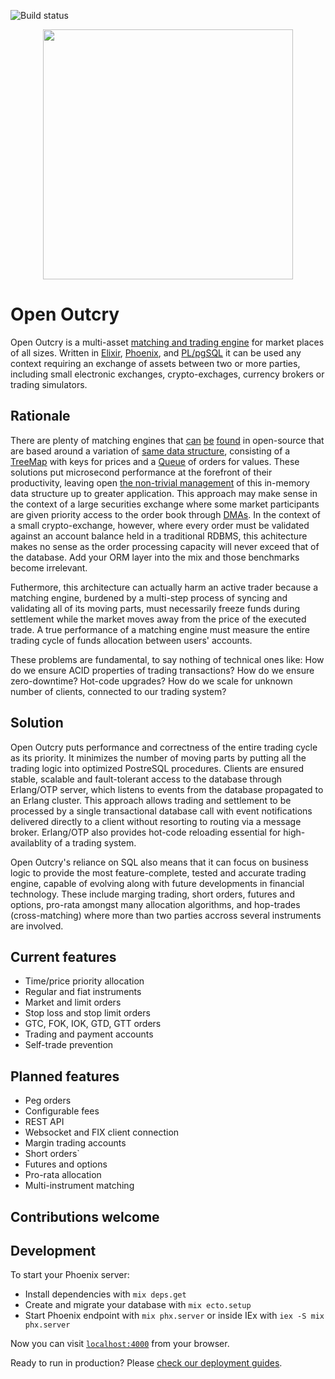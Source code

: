 ![Build status](https://github.com/tolyo/open-outcry/actions/workflows/elixir.yml/badge.svg)

<p align="center">
  <a target="_blank" rel="noopener noreferrer">
    <img src="https://raw.githubusercontent.com/tolyo/open-outcry/main/assets/market.jpg" width="400">
  </a>

  # Open Outcry
</p>

Open Outcry is a multi-asset [matching and trading engine](https://en.wikipedia.org/wiki/Order_matching_system) for market places of all sizes. Written in [Elixir](https://elixir-lang.org/), [Phoenix](https://www.phoenixframework.org/), and [PL/pgSQL](https://www.postgresql.org/docs/14/plpgsql.html) 
it can be used any context requiring an exchange of assets between two or more parties, including small electronic exchanges, crypto-exchages, currency brokers or trading simulators.

## Rationale

There are plenty of matching engines that [can](https://github.com/Laffini/Java-Matching-Engine) 
[be](https://github.com/enewhuis/liquibook) [found](https://www.opensourceagenda.com/projects/exchange-core) in open-source that are based around 
a variation of [same data structure](https://link.springer.com/chapter/10.1007/978-1-4302-0147-2_2), consisting of a [TreeMap](https://docs.oracle.com/javase/8/docs/api/java/util/TreeMap.html) with keys for prices and a [Queue](https://docs.oracle.com/javase/7/docs/api/java/util/Queue.html) of orders for values. These
solutions put microsecond performance at the forefront of their productivity, leaving open [the non-trivial management](https://martinfowler.com/articles/lmax.html#KeepingItAllInMemory) of this in-memory data structure up to greater application. This approach may make sense in the context of a large securities exchange where some market participants are given priority access to the order book through [DMAs](https://www.investopedia.com/terms/d/directmarketaccess.asp). In the context of a small crypto-exchange, however, where every order must be validated against an account balance held in a traditional RDBMS, this achitecture makes no sense 
as the order processing capacity will never exceed that of the database. Add your ORM layer into the mix and those benchmarks become irrelevant.   

Futhermore, this architecture can actually harm an active trader because a matching engine, burdened by a multi-step process of syncing and validating all of its moving parts, must necessarily freeze funds during settlement while the market moves away from the price of the executed trade. A true performance of a matching engine must measure the entire trading cycle of funds allocation between users' accounts.

These problems are fundamental, to say nothing of technical ones like: How do we ensure ACID properties of trading transactions? How do we ensure zero-downtime? Hot-code upgrades? How do we scale for unknown number of clients, connected to our trading system?

## Solution

Open Outcry puts performance and correctness of the entire trading cycle as its priority. It minimizes the number
of moving parts by putting all the trading logic into optimized PostreSQL procedures. Clients are ensured stable,
scalable and fault-tolerant access to the database through Erlang/OTP server, which listens to events from the database propagated to an Erlang cluster. This approach allows trading and settlement to be processed by a single transactional database call with event notifications delivered directly to a client without resorting to routing via a message broker. Erlang/OTP also provides hot-code reloading essential for high-availablity of a
trading system.

Open Outcry's reliance on SQL also means that it can focus on business logic to provide the most feature-complete, tested and accurate trading engine, capable of evolving along with future developments in financial technology. These include marging trading, short orders, futures and options, pro-rata amongst many allocation algorithms, and hop-trades (cross-matching) where more than two parties accross several instruments are involved.

## Current features

  * Time/price priority allocation
  * Regular and fiat instruments
  * Market and limit orders
  * Stop loss and stop limit orders
  * GTC, FOK, IOK, GTD, GTT orders
  * Trading and payment accounts 
  * Self-trade prevention
  
## Planned features

  * Peg orders
  * Configurable fees
  * REST API
  * Websocket and FIX client connection
  * Margin trading accounts
  * Short orders`
  * Futures and options
  * Pro-rata allocation
  * Multi-instrument matching

## Contributions welcome  

## Development

To start your Phoenix server:

  * Install dependencies with `mix deps.get`
  * Create and migrate your database with `mix ecto.setup`
  * Start Phoenix endpoint with `mix phx.server` or inside IEx with `iex -S mix phx.server`

Now you can visit [`localhost:4000`](http://localhost:4000) from your browser.

Ready to run in production? Please [check our deployment guides](https://hexdocs.pm/phoenix/deployment.html).